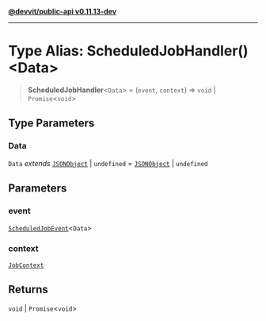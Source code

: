 [**@devvit/public-api v0.11.13-dev**](../README.md)

---

# Type Alias: ScheduledJobHandler()\<Data\>

> **ScheduledJobHandler**\<`Data`\> = (`event`, `context`) => `void` \| `Promise`\<`void`\>

## Type Parameters

### Data

`Data` _extends_ [`JSONObject`](JSONObject.md) \| `undefined` = [`JSONObject`](JSONObject.md) \| `undefined`

## Parameters

### event

[`ScheduledJobEvent`](ScheduledJobEvent.md)\<`Data`\>

### context

[`JobContext`](JobContext.md)

## Returns

`void` \| `Promise`\<`void`\>
